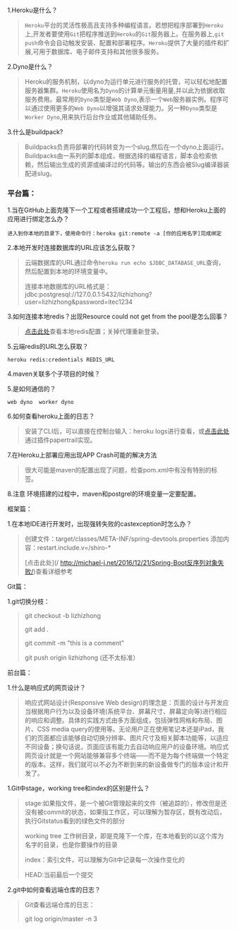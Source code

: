 ### 

1.Heroku是什么？

> `Heroku`平台的灵活性极高且支持多种编程语言。若想把程序部署到`Heroku`上,开发者要使用`Git`把程序推送到`Heroku`的`Git`服务器上。在服务器上,`git push`命令会自动触发安装、配置和部署程序。`Heroku`提供了大量的插件和扩展,可用于数据库、电子邮件支持和其他很多服务。

2.Dyno是什么？

> Heroku的服务机制，以dyno为运行单元进行服务的托管，可以轻松地配置服务器集群。`Heroku`使用名为`Dyno`的计算单元衡量用量,并以此为依据收取服务费用。最常用的`Dyno`类型是`Web Dyno`,表示一个`Web`服务器实例。程序可以通过使用更多的`Web Dyno`以增强其请求处理能力。另一种`Dyno`类型是`Worker Dyno`,用来执行后台作业或其他辅助任务。

3.什么是buildpack?

> Buildpacks负责将部署的代码转变为一个slug,然后在一个dyno上面运行。Buildpacks由一系列的脚本组成，根据选择的编程语言，脚本会检索依赖，然后输出生成的资源或编译过的代码等。输出的东西会被Slug编译器装配进slug。

### 平台篇：

1.当在GitHub上面克隆下一个工程或者搭建成功一个工程后，想和Heroku上面的应用进行绑定怎么办？

```
进入到你本地的目录下，使用命令行：heroku git:remote -a [你的应用名字]完成绑定
```

2.本地开发时连接数据库的URL应该怎么获取？

> 云端数据库的URL通过命令`heroku run echo $JDBC_DATABASE_URL`查询，然后配置到本地的环境变量中。
>
> 连接本地数据库的URL格式是：jdbc:postgresql://127.0.0.1:5432/lizhizhong?user=lizhizhong&password=itec1234

3.如何连接本地redis？出现Resource could not get from the pool是怎么回事？

> [点击此处](https://github.com/eskimo220/utadahikaru/wiki/【Redis】-Redisインストールと接続-20170901)查看本地redis配置；关掉代理重新登录。

5.云端redis的URL怎么获取？

`heroku redis:credentials REDIS_URL`

4.maven关联多个子项目的时候？

5.是如何通信的？

`web dyno  worker dyno`

6.如何查看heroku上面的日志？

> 安装了CLI后，可以直接在控制台输入：heroku logs进行查看，或[点击此处](https://github.com/eskimo220/utadahikaru/wiki/【Log】Heroku平台上实现日志的输出20170901)通过插件papertrail实现。

7.在Heroku上部署应用出现APP Crash可能的解决方法

> 很大可能是maven的配置出现了问题，检查pom.xml中有没有特别的标签。

8.注意 环境搭建的过程中，maven和postgrel的环境变量一定要配置。

框架篇：

1.在本地IDE进行开发时，出现强转失败的castexception时怎么办？

> 创建文件：target/classes/META-INF/spring-devtools.properties 添加内容：restart.include.v=/shiro-\*
>
> [点击此处](/ http://michael-j.net/2016/12/21/Spring-Boot反序列对象失败/)查看详细参考

Git篇：

1.git切换分枝：

> git checkout -b lizhizhong
>
> git add .
>
> git commit -m "this is a comment"
>
> git push origin lizhizhong \(还不太标准）

前台篇：

1.什么是响应式的网页设计？

> 响应式网站设计\(Responsive Web design\)的理念是：页面的设计与开发应当根据用户行为以及设备环境\(系统平台、屏幕尺寸、屏幕定向等\)进行相应的响应和调整。具体的实践方式由多方面组成，包括弹性网格和布局、图片、CSS media query的使用等。无论用户正在使用笔记本还是iPad，我们的页面都应该能够自动切换分辨率、图片尺寸及相关脚本功能等，以适应不同设备；换句话说，页面应该有能力去自动响应用户的设备环境。响应式网页设计就是一个网站能够兼容多个终端——而不是为每个终端做一个特定的版本。这样，我们就可以不必为不断到来的新设备做专门的版本设计和开发了。

1.Git中stage，working tree和index的区别是什么？

> stage:如果指文件，是一个被Git管理起来的文件（被追踪的），修改但是还没有被commit的状态，如果指工作区，可以理解为暂存区，既有改动后，执行Gitstatus看到的绿色文件的部分
>
> working tree 工作树目录，即是克隆下一个库，在本地看到的以这个库为名字的目录，也是你要操作的目录
>
> index：索引文件，可以理解为Git中记录每一次操作变化的
>
> HEAD:当前最后一个提交

2.git中如何查看远端仓库的日志？

> Git查看远端仓库的日志：
>
> git log origin/master -n 3



